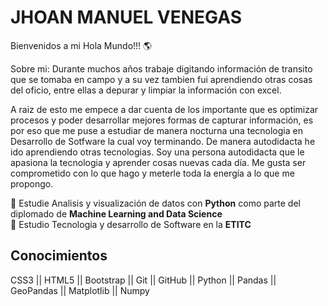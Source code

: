 # JHOAN MANUEL VENEGAS
Bienvenidos a mi Hola Mundo!!! 🌎

Sobre mi: Durante muchos años trabaje digitando información de transito que se tomaba en campo y a su vez tambien fui aprendiendo otras cosas del oficio, entre ellas a depurar y limpiar la información con excel.

A raiz de esto me empece a dar cuenta de los importante que es optimizar procesos y poder desarrollar mejores formas de capturar información, es por eso que me puse a estudiar de manera nocturna una tecnologia en Desarrollo de Sotfware la cual voy terminando.
De manera autodidacta he ido aprendiendo otras tecnologias. Soy una persona autodidacta que le apasiona la tecnologia y aprender cosas nuevas cada día. Me gusta ser comprometido con lo que hago y meterle toda la energía a lo que me propongo.

📕 Estudie Analisis y visualización de datos con **Python** como parte del diplomado de **Machine Learning and Data Science**</br>
📗 Estudio Tecnologia y desarrollo de Software en la **ETITC**

<h2>Conocimientos</h2>

CSS3 || HTML5 || Bootstrap || Git || GitHub || Python || Pandas || GeoPandas || Matplotlib || Numpy
